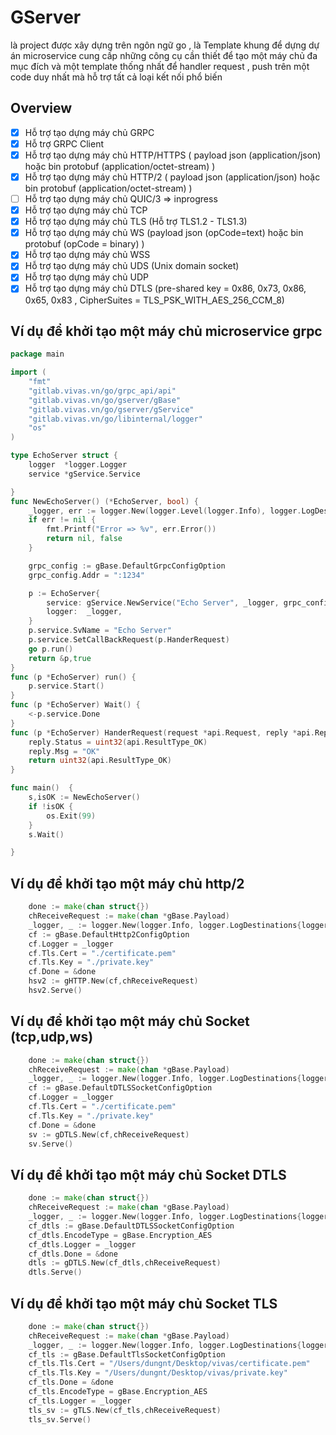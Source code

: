 # GServer 

là project được xây dựng trên ngôn ngữ go ,
là Template khung để dựng dự án microservice cung cấp những công cụ cần thiết để tạo một máy chủ đa mục đích
và một template thống nhất để handler request , push trên một code duy nhất mà hỗ trợ tất cả loại kết nối phổ biến


## Overview

- [x] Hỗ trợ tạo dựng máy chủ GRPC 
- [x] Hỗ trợ GRPC Client 
- [x] Hỗ trợ tạo dựng máy chủ HTTP/HTTPS ( payload json (application/json) hoặc bin protobuf (application/octet-stream) )
- [x] Hỗ trợ tạo dựng máy chủ HTTP/2 ( payload json (application/json) hoặc bin protobuf (application/octet-stream) )
- [ ] Hỗ trợ tạo dựng máy chủ QUIC/3 => inprogress
- [x] Hỗ trợ tạo dựng máy chủ TCP
- [x] Hỗ trợ tạo dựng máy chủ TLS (Hỗ trợ TLS1.2 - TLS1.3)
- [x] Hỗ trợ tạo dựng máy chủ WS (payload json (opCode=text) hoặc bin protobuf (opCode = binary) )
- [x] Hỗ trợ tạo dựng máy chủ WSS 
- [x] Hỗ trợ tạo dựng máy chủ UDS (Unix domain socket)
- [x] Hỗ trợ tạo dựng máy chủ UDP 
- [x] Hỗ trợ tạo dựng máy chủ DTLS (pre-shared key = 0x86, 0x73, 0x86, 0x65, 0x83 , CipherSuites = TLS_PSK_WITH_AES_256_CCM_8)

## Ví dụ để khởi tạo một máy chủ microservice grpc 

```go
package main

import (
	"fmt"
	"gitlab.vivas.vn/go/grpc_api/api"
	"gitlab.vivas.vn/go/gserver/gBase"
	"gitlab.vivas.vn/go/gserver/gService"
	"gitlab.vivas.vn/go/libinternal/logger"
	"os"
)

type EchoServer struct {
	logger  *logger.Logger
	service *gService.Service

}
func NewEchoServer() (*EchoServer, bool) {
	_logger, err := logger.New(logger.Level(logger.Info), logger.LogDestinations{logger.DestinationFile: {}, logger.DestinationStdout: {}},"log.log")
	if err != nil {
		fmt.Printf("Error => %v", err.Error())
		return nil, false
	}

	grpc_config := gBase.DefaultGrpcConfigOption
	grpc_config.Addr = ":1234"

	p := EchoServer{
		service: gService.NewService("Echo Server", _logger, grpc_config),
		logger:  _logger,
	}
	p.service.SvName = "Echo Server"
	p.service.SetCallBackRequest(p.HanderRequest)
	go p.run()
	return &p,true
}
func (p *EchoServer) run() {
	p.service.Start()
}
func (p *EchoServer) Wait() {
	<-p.service.Done
}
func (p *EchoServer) HanderRequest(request *api.Request, reply *api.Reply) uint32 {
	reply.Status = uint32(api.ResultType_OK)
	reply.Msg = "OK"
	return uint32(api.ResultType_OK)
}

func main()  {
	s,isOK := NewEchoServer()
	if !isOK {
		os.Exit(99)
	}
	s.Wait()

}

```

## Ví dụ để khởi tạo một máy chủ http/2
```go
    done := make(chan struct{})
	chReceiveRequest := make(chan *gBase.Payload)
	_logger, _ := logger.New(logger.Info, logger.LogDestinations{logger.DestinationFile: {}, logger.DestinationStdout: {}}, "/tmp/server.log")
	cf := gBase.DefaultHttp2ConfigOption
	cf.Logger = _logger
	cf.Tls.Cert = "./certificate.pem"
	cf.Tls.Key = "./private.key"
	cf.Done = &done
	hsv2 := gHTTP.New(cf,chReceiveRequest)
	hsv2.Serve()
```
## Ví dụ để khởi tạo một máy chủ Socket (tcp,udp,ws)
```go
    done := make(chan struct{})
	chReceiveRequest := make(chan *gBase.Payload)
	_logger, _ := logger.New(logger.Info, logger.LogDestinations{logger.DestinationFile: {}, logger.DestinationStdout: {}}, "/tmp/server.log")
	cf := gBase.DefaultDTLSSocketConfigOption
	cf.Logger = _logger
	cf.Tls.Cert = "./certificate.pem"
	cf.Tls.Key = "./private.key"
	cf.Done = &done
	sv := gDTLS.New(cf,chReceiveRequest)
    sv.Serve()
```
## Ví dụ để khởi tạo một máy chủ Socket DTLS 
```go
    done := make(chan struct{})
	chReceiveRequest := make(chan *gBase.Payload)
	_logger, _ := logger.New(logger.Info, logger.LogDestinations{logger.DestinationFile: {}, logger.DestinationStdout: {}}, "/tmp/server.log")
    cf_dtls := gBase.DefaultDTLSSocketConfigOption
    cf_dtls.EncodeType = gBase.Encryption_AES
    cf_dtls.Logger = _logger
    cf_dtls.Done = &done
    dtls := gDTLS.New(cf_dtls,chReceiveRequest)
    dtls.Serve()
```
## Ví dụ để khởi tạo một máy chủ Socket TLS
```go
    done := make(chan struct{})
	chReceiveRequest := make(chan *gBase.Payload)
	_logger, _ := logger.New(logger.Info, logger.LogDestinations{logger.DestinationFile: {}, logger.DestinationStdout: {}}, "/tmp/server.log")
    cf_tls := gBase.DefaultTlsSocketConfigOption
    cf_tls.Tls.Cert = "/Users/dungnt/Desktop/vivas/certificate.pem"
    cf_tls.Tls.Key = "/Users/dungnt/Desktop/vivas/private.key"
    cf_tls.Done = &done
    cf_tls.EncodeType = gBase.Encryption_AES
    cf_tls.Logger = _logger
    tls_sv := gTLS.New(cf_tls,chReceiveRequest)
    tls_sv.Serve()
```